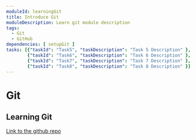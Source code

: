 ```yaml
---
moduleId: learningGit
title: Introduce Git
moduleDescription: Learn git module description
tags:
  - Git
  - GitHub
dependencies: [ setupGit ]
tasks: [{"taskId": "Task5", "taskDescription": "Task 5 Description" }, 
        {"taskId": "Task6", "taskDescription": "Task 6 Description" },
        {"taskId": "Task7", "taskDescription": "Task 7 Description" }, 
        {"taskId": "Task8", "taskDescription": "Task 8 Description" }]
---
```


# Git

## Learning Git

[Link to the github repo](https://github.com)
